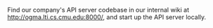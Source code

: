 Find our company's API server codebase in our internal wiki at http://ogma.lti.cs.cmu.edu:8000/, and start up the API server locally.